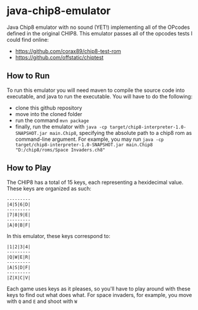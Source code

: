 # java-chip8-emulator

Java Chip8 emulator with no sound (YET!) implementing all of the OPcodes defined in the original CHIP8. This emulator passes all of the opcodes tests I could find online:
- https://github.com/corax89/chip8-test-rom
- https://github.com/offstatic/chiptest

## How to Run

To run this emulator you will need maven to compile the source code into executable, and java to run the executable.
You will have to do the following:
- clone this github repository
- move into the cloned folder
- run the command `mvn package`
- finally, run the emulator with `java -cp target/chip8-interpreter-1.0-SNAPSHOT.jar main.Chip8`, specifying the absolute path to a chip8 rom as command-line argument. For example, you may run `java -cp target/chip8-interpreter-1.0-SNAPSHOT.jar main.Chip8 "D:/chip8/roms/Space Invaders.ch8"`

## How to Play

The CHIP8 has a total of 15 keys, each representing a hexidecimal value. These keys are organized as such:
```|1|2|3|C|
---------
|4|5|6|D|
---------
|7|8|9|E|
---------
|A|0|B|F|
```
In this emulator, these keys correspond to:
```
|1|2|3|4|
---------
|Q|W|E|R|
---------
|A|S|D|F|
---------
|Z|X|C|V|
```
Each game uses keys as it pleases, so you'll have to play around with these keys to find out what does what. For space invaders, for example, you move with `Q` and `E` and shoot with `W`
